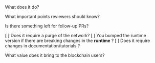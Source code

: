 What does it do?

What important points reviewers should know?

Is there something left for follow-up PRs?

[ ] Does it require a purge of the network?
[ ] You bumped the runtime version if there are breaking changes in the **runtime** ?
[ ] Does it require changes in documentation/tutorials ?

What value does it bring to the blockchain users?

